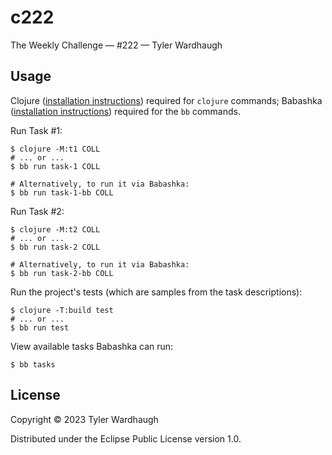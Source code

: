 # c222

The Weekly Challenge — #222 — Tyler Wardhaugh

## Usage

Clojure ([installation instructions](https://clojure.org/guides/getting_started#_clojure_installer_and_cli_tools)) required for `clojure` commands; Babashka ([installation instructions](https://github.com/babashka/babashka#quickstart)) required for the `bb` commands.

Run Task #1:

    $ clojure -M:t1 COLL
    # ... or ...
    $ bb run task-1 COLL

    # Alternatively, to run it via Babashka:
    $ bb run task-1-bb COLL

Run Task #2:

    $ clojure -M:t2 COLL
    # ... or ...
    $ bb run task-2 COLL

    # Alternatively, to run it via Babashka:
    $ bb run task-2-bb COLL

Run the project's tests (which are samples from the task descriptions):

    $ clojure -T:build test
    # ... or ...
    $ bb run test

View available tasks Babashka can run:

    $ bb tasks

## License

Copyright © 2023 Tyler Wardhaugh

Distributed under the Eclipse Public License version 1.0.
